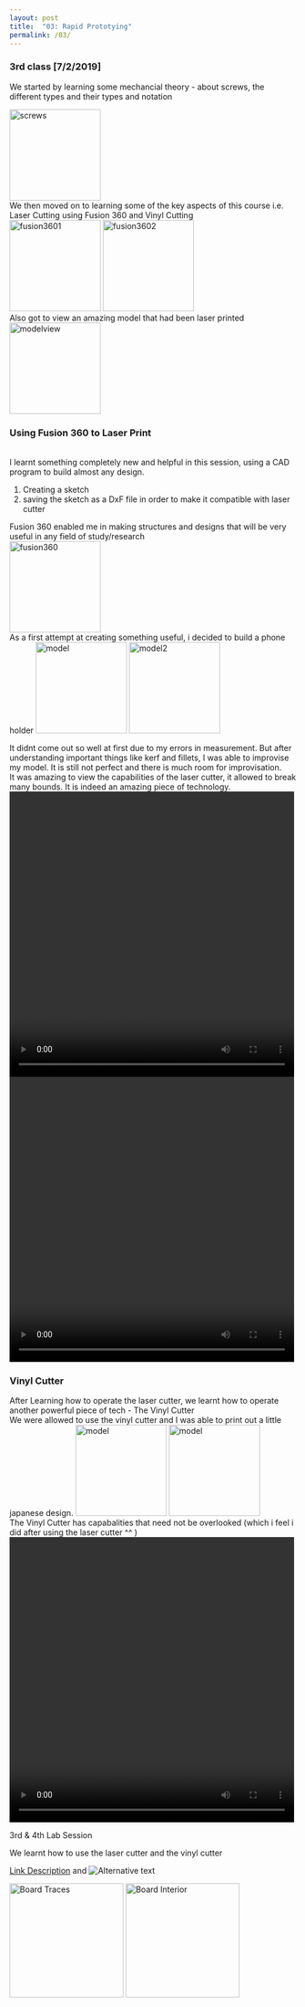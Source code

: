 ```yaml
---
layout: post
title:  "03: Rapid Prototying"
permalink: /03/
---
```


### 3rd class [7/2/2019] 

We started by learning some mechancial theory - about screws, the different types and their types and notation<br>

<img src="c2.jpg" alt="screws" style="height: 160px; max-width: 100%">
<br>
We then moved on to learning some of the key aspects of this course i.e. Laser Cutting using Fusion 360 and Vinyl Cutting
<br>
<img src="F1.png" alt="fusion3601" style="height: 160px; max-width: 100%">
<img src="F2.png" alt="fusion3602" style="height: 160px; max-width: 100%">
<br>
Also got to view an amazing model that had been laser printed <br>
<img src="c3.jpg" alt="modelview" style="height: 160px; max-width: 100%">

<h3>Using Fusion 360 to Laser Print</h3>
<br>
I learnt something completely new and helpful in this session, using a CAD program to build almost any design.

1. Creating a sketch
2. saving the sketch as a DxF file in order to make it compatible with laser cutter


Fusion 360 enabled me in making structures and designs that will be very useful in any field of study/research
<br>
<img src="F3.png" alt="fusion360" style="height: 160px; max-width: 100%">
<br>
As a first attempt at creating something useful, i decided to build a phone holder 
<img src="o1.jpg" alt="model" style="height: 160px; max-width: 100%">
<img src="o2.jpg" alt="model2" style="height: 160px; max-width: 100%">

It didnt come out so well at first due to my errors in measurement. But after understanding important things like kerf and fillets, I was able to improvise my model. It is still not perfect and there is much room for improvisation.
<br>
It was amazing to view the capabilities of the laser cutter, it allowed to break many bounds. It is indeed an amazing piece of technology.
<br>
<video width="500" height="500" controls>
	<source src="vid1.mp4" type="video/mp4">
</video>
<br>
<video width="500" height="500" controls>
	<source src="vid3.mp4" type="video/mp4">
</video>

<h3>Vinyl Cutter</h3>

After Learning how to operate the laser cutter, we learnt how to operate another powerful piece of tech - The Vinyl Cutter
<br>
We were allowed to use the vinyl cutter and I was able to print out a little japanese design.
<img src="v1.jpg" alt="model" style="height: 160px; max-width: 100%">
<img src="v2.jpg" alt="model" style="height: 160px; max-width: 100%">
<br>
The Vinyl Cutter has capabalities that need not be overlooked (which i feel i did after using the laser cutter ^^ )
<br>
<video width="500" height="500" controls>
	<source src="vid2.mp4" type="video/mp4">
</video>















3rd & 4th Lab Session

We learnt how to use the laser cutter and the vinyl cutter

<!-- You can include comments that will not be translated to HTML -->

<!-- You can include links and images in the following format: -->

[Link Description](url) and ![Alternative text](motor.jpg)


<!-- Or, you can also directly include HTML, for example to make a split image -->

<img src="board1.jpg" alt="Board Traces" style="height: 200px; max-width: 48%">
<img src="board2.jpg" alt="Board Interior" style="height: 200px; max-width: 48%">


<!-- You can also use HTML tags to include a video -->
<!-- Or to add a download link to any (reasonably small) file in your permalink directory -->

